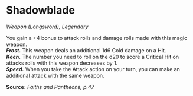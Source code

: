 # Shadowblade
*Weapon (Longsword), Legendary*

You gain a +4 bonus to attack rolls and damage rolls made with this magic weapon.  
***Frost.*** This weapon deals an additional 1d6 Cold damage on a Hit.  
***Keen.*** The number you need to roll on the d20 to score a Critical Hit on attacks rolls with this weapon decreases by 1.  
***Speed.*** When you take the Attack action on your turn, you can make an additional attack with the same weapon.



**Source:** *Faiths and Pantheons, p.47*